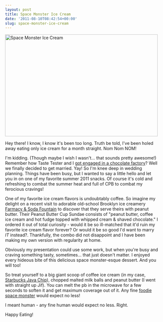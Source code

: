 ```yaml
---
layout: post
title: Space Monster Ice Cream
date: '2011-08-10T08:42:54+00:00'
slug: space-monster-ice-cream
---
```

<a href="http://www.flickr.com/photos/kstar810/6029050826/" title="Space Monster Ice Cream by kstar810, on Flickr"><img src="http://farm7.static.flickr.com/6082/6029050826_7a67c0223d.jpg" width="500" height="333" alt="Space Monster Ice Cream"></a>

Hey there! I know, I know it's been too long. Truth be told, I've been holed away eating only ice cream for a month straight. Nom Nom NOM!

I'm kidding. (Though maybe I wish I wasn't… that sounds pretty awesome!) Remember how Taste Tester and I <a href="http://www.cpbgallery.com/2009/10/26/a-chocolatey-proposal/">got engaged in a chocolate factory</a>? Well we finally decided to get married. Yay! So I'm knee deep in wedding planning. Things have been busy, but I wanted to say a little hello and let you in on one of my favorite summer 2011 snacks. Of course it's cold and refreshing to combat the summer heat and full of CPB to combat my ferocious cravings!

One of my favorite ice cream flavors is undoubtably coffee. So imagine my delight on a recent visit to adorable old-school Brooklyn ice creamery <a href="http://www.yelp.com/biz/brooklyn-farmacy-and-soda-fountain-brooklyn">Farmacy & Soda Fountain</a> to discover that they serve theirs with peanut butter. Their Peanut Butter Cup Sundae consists of "peanut butter, coffee ice cream and hot fudge topped with whipped cream & shaved chocolate." I ordered it out of total curiosity - would it be so ill-matched that it'd ruin my favorite ice cream flavor forever? Or would it be so good I'd want to marry <em>IT</em> instead?. Thankfully, the combo did not disappoint and I have been making my own version with regularity at home.

Obviously my presentation could use some work, but when you're busy and craving something tasty, sometimes… that just doesn't matter. I enjoyed every hideous bite of this delicious space monster-esque dessert. And you will too!

So treat yourself to a big giant scoop of coffee ice cream (in my case, <a href="http://www.starbucksicecream.com/#/our_ice_cream/java_chip_frappucino/">Starbucks Java Chip</a>), chopped malted milk balls and peanut butter (I went with straight up Jif). You can melt the pb in the microwave for a few seconds to soften it and get maximum coverage out of it. Any fine <a href="http://tvmedia.ign.com/tv/image/article/742/742680/thesimpsons-hungryarethedamned_1162263247.jpg">foodie space monster</a> would expect no less!

I meant human - any fine human would expect no less. Right.

Happy Eating!
